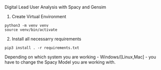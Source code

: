 Digital Lead User Analysis with Spacy and Gensim

1. Create Virtual Environment

```
python3 -m venv venv
source venv/bin/activate
```

2. Install all necessarry requirements

```
pip3 install . -r requirements.txt
```

Depending on which system you are working - Windows/[Linux,Mac] - you have to change the Spacy Model you are working with.

